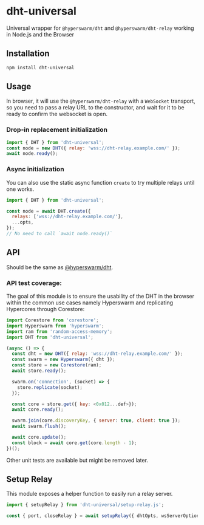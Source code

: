 # dht-universal

Universal wrapper for `@hyperswarm/dht` and `@hyperswarm/dht-relay` working in Node.js and the Browser

## Installation

```sh
npm install dht-universal
```

## Usage

In browser, it will use the `@hyperswarm/dht-relay` with a `WebSocket` transport, so you need to pass a relay URL to the constructor, and wait for it to be ready to confirm the websocket is open.

### Drop-in replacement initialization

```js
import { DHT } from 'dht-universal';
const node = new DHT({ relay: 'wss://dht-relay.example.com/' });
await node.ready();
```

### Async initialization

You can also use the static async function `create` to try multiple relays until one works.

```js
import { DHT } from 'dht-universal';

const node = await DHT.create({
  relays: ['wss://dht-relay.example.com/'],
  ...opts,
});
// No need to call `await node.ready()`
```

## API

Should be the same as [@hyperswarm/dht](https://github.com/hyperswarm/dht#api).

### API test coverage:

The goal of this module is to ensure the usability of the DHT in the browser within the common use cases namely Hyperswarm and replicating Hypercores through Corestore:

```js
import Corestore from 'corestore';
import Hyperswarm from 'hyperswarm';
import ram from 'random-access-memory';
import DHT from 'dht-universal';

(async () => {
  const dht = new DHT({ relay: 'wss://dht-relay.example.com/' });
  const swarm = new Hyperswarm({ dht });
  const store = new Corestore(ram);
  await store.ready();

  swarm.on('connection', (socket) => {
    store.replicate(socket);
  });

  const core = store.get({ key: <0x012...def>});
  await core.ready();

  swarm.join(core.discoveryKey, { server: true, client: true });
  await swarm.flush();

  await core.update();
  const block = await core.get(core.length - 1);
})();
```

Other unit tests are available but might be removed later.

## Setup Relay

This module exposes a helper function to easily run a relay server.

```js
import { setupRelay } from 'dht-universal/setup-relay.js';

const { port, closeRelay } = await setupRelay({ dhtOpts, wsServerOptions });
```
